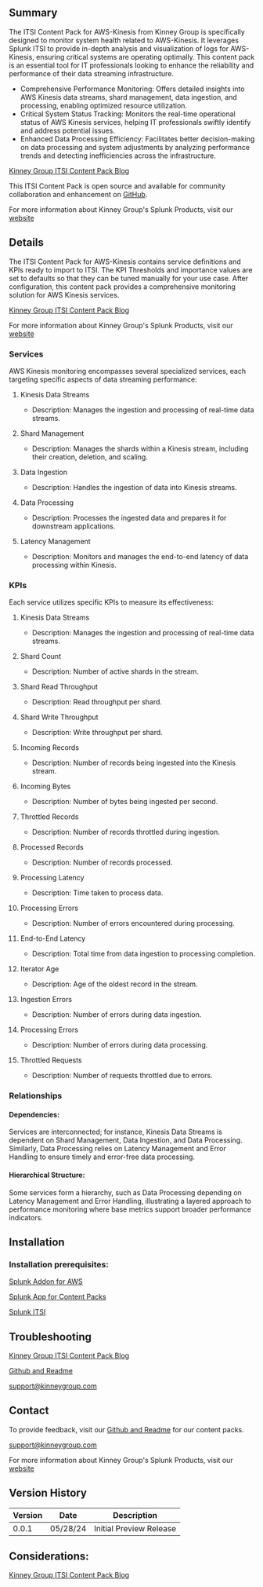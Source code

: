 ## Summary
The ITSI Content Pack for AWS-Kinesis from Kinney Group is specifically designed to monitor system health related to AWS-Kinesis. It leverages Splunk ITSI to provide in-depth analysis and visualization of logs for AWS-Kinesis, ensuring critical systems are operating optimally. This content pack is an essential tool for IT professionals looking to enhance the reliability and performance of their data streaming infrastructure.

* Comprehensive Performance Monitoring: Offers detailed insights into AWS Kinesis data streams, shard management, data ingestion, and processing, enabling optimized resource utilization.
* Critical System Status Tracking: Monitors the real-time operational status of AWS Kinesis services, helping IT professionals swiftly identify and address potential issues.
* Enhanced Data Processing Efficiency: Facilitates better decision-making on data processing and system adjustments by analyzing performance trends and detecting inefficiencies across the infrastructure.

[Kinney Group ITSI Content Pack Blog](https://kinneygroup.com/blog/installing-itsi-content-packs/)

This ITSI Content Pack is open source and available for community collaboration and enhancement on [GitHub](https://www.github.com/kinneygroup).

For more information about Kinney Group's Splunk Products, visit our [website](https://kinneygroup.com/atlas)

## Details
The ITSI Content Pack for AWS-Kinesis contains service definitions and KPIs ready to import to ITSI. The KPI Thresholds and importance values are set to defaults so that they can be tuned manually for your use case. After configuration, this content pack provides a comprehensive monitoring solution for AWS Kinesis services.

[Kinney Group ITSI Content Pack Blog](https://kinneygroup.com/blog/installing-itsi-content-packs/)

For more information about Kinney Group's Splunk Products, visit our [website](https://kinneygroup.com/atlas)

### Services
AWS Kinesis monitoring encompasses several specialized services, each targeting specific aspects of data streaming performance:

1. Kinesis Data Streams
    * Description: Manages the ingestion and processing of real-time data streams.
    
2. Shard Management
    * Description: Manages the shards within a Kinesis stream, including their creation, deletion, and scaling.
    
3. Data Ingestion
    * Description: Handles the ingestion of data into Kinesis streams.
    
4. Data Processing
    * Description: Processes the ingested data and prepares it for downstream applications.
    
5. Latency Management
    * Description: Monitors and manages the end-to-end latency of data processing within Kinesis.
    
### KPIs
Each service utilizes specific KPIs to measure its effectiveness:

1. Kinesis Data Streams
    * Description: Manages the ingestion and processing of real-time data streams.
    
2. Shard Count
    * Description: Number of active shards in the stream.
    
3. Shard Read Throughput
    * Description: Read throughput per shard.
    
4. Shard Write Throughput
    * Description: Write throughput per shard.
    
5. Incoming Records
    * Description: Number of records being ingested into the Kinesis stream.
    
6. Incoming Bytes
    * Description: Number of bytes being ingested per second.
    
7. Throttled Records
    * Description: Number of records throttled during ingestion.
    
8. Processed Records
    * Description: Number of records processed.
    
9. Processing Latency
    * Description: Time taken to process data.
    
10. Processing Errors
    * Description: Number of errors encountered during processing.
    
11. End-to-End Latency
    * Description: Total time from data ingestion to processing completion.
    
12. Iterator Age
    * Description: Age of the oldest record in the stream.
    
13. Ingestion Errors
    * Description: Number of errors during data ingestion.
    
14. Processing Errors
    * Description: Number of errors during data processing.
    
15. Throttled Requests
    * Description: Number of requests throttled due to errors.
    

### Relationships
#### Dependencies: 
Services are interconnected; for instance, Kinesis Data Streams is dependent on Shard Management, Data Ingestion, and Data Processing. Similarly, Data Processing relies on Latency Management and Error Handling to ensure timely and error-free data processing.

#### Hierarchical Structure: 
Some services form a hierarchy, such as Data Processing depending on Latency Management and Error Handling, illustrating a layered approach to performance monitoring where base metrics support broader performance indicators.

## Installation

### Installation prerequisites:

[Splunk Addon for AWS](https://splunkbase.splunk.com)

[Splunk App for Content Packs](https://splunkbase.splunk.com/app/5391)

[Splunk ITSI](https://www.splunk.com/en_us/products/it-service-intelligence.html)

## Troubleshooting

[Kinney Group ITSI Content Pack Blog](https://kinneygroup.com/blog/installing-itsi-content-packs/)

[Github and Readme](https://www.github.com/kinneygroup)

support@kinneygroup.com

## Contact

To provide feedback, visit our [Github and Readme](https://www.github.com/kinneygroup) for our content packs.

support@kinneygroup.com

For more information about Kinney Group's Splunk Products, visit our [website](https://kinneygroup.com/atlas)

## Version History

| Version | Date  | Description                |
|---------|-------|----------------------------|
| 0.0.1   | 05/28/24 | Initial Preview Release    |

## Considerations:

[Kinney Group ITSI Content Pack Blog](https://kinneygroup.com/blog/installing-itsi-content-packs/)